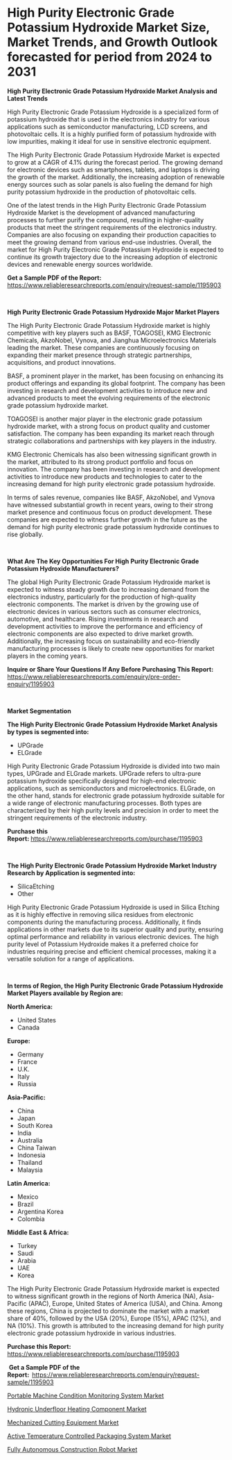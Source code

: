 <p><h1>High Purity Electronic Grade Potassium Hydroxide Market Size, Market Trends, and Growth Outlook forecasted for period from 2024 to 2031</h1></p><p><strong>High Purity Electronic Grade Potassium Hydroxide Market Analysis and Latest Trends</strong></p>
<p><p>High Purity Electronic Grade Potassium Hydroxide is a specialized form of potassium hydroxide that is used in the electronics industry for various applications such as semiconductor manufacturing, LCD screens, and photovoltaic cells. It is a highly purified form of potassium hydroxide with low impurities, making it ideal for use in sensitive electronic equipment.</p><p>The High Purity Electronic Grade Potassium Hydroxide Market is expected to grow at a CAGR of 4.1% during the forecast period. The growing demand for electronic devices such as smartphones, tablets, and laptops is driving the growth of the market. Additionally, the increasing adoption of renewable energy sources such as solar panels is also fueling the demand for high purity potassium hydroxide in the production of photovoltaic cells.</p><p>One of the latest trends in the High Purity Electronic Grade Potassium Hydroxide Market is the development of advanced manufacturing processes to further purify the compound, resulting in higher-quality products that meet the stringent requirements of the electronics industry. Companies are also focusing on expanding their production capacities to meet the growing demand from various end-use industries. Overall, the market for High Purity Electronic Grade Potassium Hydroxide is expected to continue its growth trajectory due to the increasing adoption of electronic devices and renewable energy sources worldwide.</p></p>
<p><strong>Get a Sample PDF of the Report:&nbsp;</strong> <a href="https://www.reliableresearchreports.com/enquiry/request-sample/1195903">https://www.reliableresearchreports.com/enquiry/request-sample/1195903</a></p>
<p>&nbsp;</p>
<p><strong>High Purity Electronic Grade Potassium Hydroxide Major Market Players</strong></p>
<p><p>The High Purity Electronic Grade Potassium Hydroxide market is highly competitive with key players such as BASF, TOAGOSEI, KMG Electronic Chemicals, AkzoNobel, Vynova, and Jianghua Microelectronics Materials leading the market. These companies are continuously focusing on expanding their market presence through strategic partnerships, acquisitions, and product innovations.</p><p>BASF, a prominent player in the market, has been focusing on enhancing its product offerings and expanding its global footprint. The company has been investing in research and development activities to introduce new and advanced products to meet the evolving requirements of the electronic grade potassium hydroxide market.</p><p>TOAGOSEI is another major player in the electronic grade potassium hydroxide market, with a strong focus on product quality and customer satisfaction. The company has been expanding its market reach through strategic collaborations and partnerships with key players in the industry.</p><p>KMG Electronic Chemicals has also been witnessing significant growth in the market, attributed to its strong product portfolio and focus on innovation. The company has been investing in research and development activities to introduce new products and technologies to cater to the increasing demand for high purity electronic grade potassium hydroxide.</p><p>In terms of sales revenue, companies like BASF, AkzoNobel, and Vynova have witnessed substantial growth in recent years, owing to their strong market presence and continuous focus on product development. These companies are expected to witness further growth in the future as the demand for high purity electronic grade potassium hydroxide continues to rise globally.</p></p>
<p>&nbsp;</p>
<p><strong>What Are The Key Opportunities For High Purity Electronic Grade Potassium Hydroxide Manufacturers?</strong></p>
<p><p>The global High Purity Electronic Grade Potassium Hydroxide market is expected to witness steady growth due to increasing demand from the electronics industry, particularly for the production of high-quality electronic components. The market is driven by the growing use of electronic devices in various sectors such as consumer electronics, automotive, and healthcare. Rising investments in research and development activities to improve the performance and efficiency of electronic components are also expected to drive market growth. Additionally, the increasing focus on sustainability and eco-friendly manufacturing processes is likely to create new opportunities for market players in the coming years.</p></p>
<p><strong>Inquire or Share Your Questions If Any Before Purchasing This Report:</strong> <a href="https://www.reliableresearchreports.com/enquiry/pre-order-enquiry/1195903">https://www.reliableresearchreports.com/enquiry/pre-order-enquiry/1195903</a></p>
<p>&nbsp;</p>
<p><strong>Market Segmentation</strong></p>
<p><strong>The High Purity Electronic Grade Potassium Hydroxide Market Analysis by types is segmented into:</strong></p>
<p><ul><li>UPGrade</li><li>ELGrade</li></ul></p>
<p><p>High Purity Electronic Grade Potassium Hydroxide is divided into two main types, UPGrade and ELGrade markets. UPGrade refers to ultra-pure potassium hydroxide specifically designed for high-end electronic applications, such as semiconductors and microelectronics. ELGrade, on the other hand, stands for electronic grade potassium hydroxide suitable for a wide range of electronic manufacturing processes. Both types are characterized by their high purity levels and precision in order to meet the stringent requirements of the electronic industry.</p></p>
<p><strong>Purchase this Report:&nbsp;</strong><a href="https://www.reliableresearchreports.com/purchase/1195903">https://www.reliableresearchreports.com/purchase/1195903</a></p>
<p>&nbsp;</p>
<p><strong>The High Purity Electronic Grade Potassium Hydroxide Market Industry Research by Application is segmented into:</strong></p>
<p><ul><li>SilicaEtching</li><li>Other</li></ul></p>
<p><p>High Purity Electronic Grade Potassium Hydroxide is used in Silica Etching as it is highly effective in removing silica residues from electronic components during the manufacturing process. Additionally, it finds applications in other markets due to its superior quality and purity, ensuring optimal performance and reliability in various electronic devices. The high purity level of Potassium Hydroxide makes it a preferred choice for industries requiring precise and efficient chemical processes, making it a versatile solution for a range of applications.</p></p>
<p>&nbsp;</p>
<p><strong>In terms of Region, the High Purity Electronic Grade Potassium Hydroxide Market Players available by Region are:</strong></p>
<p>
    <p> <strong> North America: </strong>
        <ul>
            <li>United States</li>
            <li>Canada</li>
        </ul>
        </p> 
    <p> <strong> Europe: </strong>
        <ul>
            <li>Germany</li>
            <li>France</li>
            <li>U.K.</li>
            <li>Italy</li>
            <li>Russia</li>
        </ul>
        </p> 
    <p> <strong> Asia-Pacific: </strong>
        <ul>
            <li>China</li>
            <li>Japan</li>
            <li>South Korea</li>
            <li>India</li>
            <li>Australia</li>
            <li>China Taiwan</li>
            <li>Indonesia</li>
            <li>Thailand</li>
            <li>Malaysia</li>
        </ul>
        </p> 
    <p> <strong> Latin America: </strong>
        <ul>
            <li>Mexico</li>
            <li>Brazil</li>
            <li>Argentina Korea</li>
            <li>Colombia</li>
        </ul>
        </p> 
    <p> <strong> Middle East & Africa: </strong>
        <ul>
            <li>Turkey</li>
            <li>Saudi</li>
            <li>Arabia</li>
            <li>UAE</li>
            <li>Korea</li>
        </ul>
    </p>
    </p>
<p><p>The High Purity Electronic Grade Potassium Hydroxide market is expected to witness significant growth in the regions of North America (NA), Asia-Pacific (APAC), Europe, United States of America (USA), and China. Among these regions, China is projected to dominate the market with a market share of 40%, followed by the USA (20%), Europe (15%), APAC (12%), and NA (10%). This growth is attributed to the increasing demand for high purity electronic grade potassium hydroxide in various industries.</p></p>
<p><strong>Purchase this Report: </strong><a href="https://www.reliableresearchreports.com/purchase/1195903">https://www.reliableresearchreports.com/purchase/1195903</a></p>
<p>&nbsp;<strong>Get a Sample PDF of the Report:&nbsp;&nbsp;</strong><a href="https://www.reliableresearchreports.com/enquiry/request-sample/1195903">https://www.reliableresearchreports.com/enquiry/request-sample/1195903</a></p>
<p><strong></strong></p>
<p><p><a href="https://medium.com/@johnsonlowe1974/portable-machine-condition-monitoring-system-market-report-reveals-the-latest-trends-and-growth-8326c528952c">Portable Machine Condition Monitoring System Market</a></p><p><a href="https://medium.com/@johnsonlowe1974/hydronic-underfloor-heating-component-market-size-cagr-trends-2024-2030-2f9c35aa1473">Hydronic Underfloor Heating Component Market</a></p><p><a href="https://medium.com/@johnsonlowe1974/mechanized-cutting-equipment-market-analysis-its-cagr-market-segmentation-and-global-industry-38175d8c5b43">Mechanized Cutting Equipment Market</a></p><p><a href="https://medium.com/@johnsonlowe1974/active-temperature-controlled-packaging-system-market-report-reveals-the-latest-trends-and-growth-3eb74ec74f75">Active Temperature Controlled Packaging System Market</a></p><p><a href="https://medium.com/@johnsonlowe1974/decoding-fully-autonomous-construction-robot-market-metrics-market-share-trends-and-growth-2d65cc0177d1">Fully Autonomous Construction Robot Market</a></p></p>